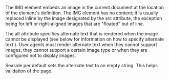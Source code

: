 The IMG element embeds an image in the current document at the location of the element's definition. The IMG element has no content; it is usually replaced inline by the image designated by the src attribute, the exception being for left or right-aligned images that are "floated" out of line.

The alt attribute specifies alternate text that is rendered when the image cannot be displayed (see below for information on how to specify alternate text ). User agents must render alternate text when they cannot support images, they cannot support a certain image type or when they are configured not to display images.

Seaside per default sets the alternate text to an empty string. This helps validation of the page.